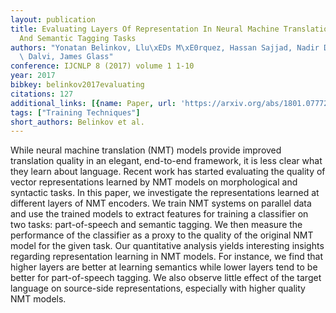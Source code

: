 ```yaml
---
layout: publication
title: Evaluating Layers Of Representation In Neural Machine Translation On Part-of-speech
  And Semantic Tagging Tasks
authors: "Yonatan Belinkov, Llu\xEDs M\xE0rquez, Hassan Sajjad, Nadir Durrani, Fahim\
  \ Dalvi, James Glass"
conference: IJCNLP 8 (2017) volume 1 1-10
year: 2017
bibkey: belinkov2017evaluating
citations: 127
additional_links: [{name: Paper, url: 'https://arxiv.org/abs/1801.07772'}]
tags: ["Training Techniques"]
short_authors: Belinkov et al.
---
```

While neural machine translation (NMT) models provide improved translation
quality in an elegant, end-to-end framework, it is less clear what they learn
about language. Recent work has started evaluating the quality of vector
representations learned by NMT models on morphological and syntactic tasks. In
this paper, we investigate the representations learned at different layers of
NMT encoders. We train NMT systems on parallel data and use the trained models
to extract features for training a classifier on two tasks: part-of-speech and
semantic tagging. We then measure the performance of the classifier as a proxy
to the quality of the original NMT model for the given task. Our quantitative
analysis yields interesting insights regarding representation learning in NMT
models. For instance, we find that higher layers are better at learning
semantics while lower layers tend to be better for part-of-speech tagging. We
also observe little effect of the target language on source-side
representations, especially with higher quality NMT models.